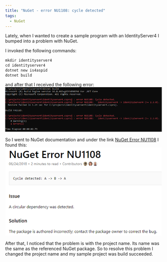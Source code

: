 ```yaml
---
title: "NuGet - error NU1108: cycle detected"
tags:
  - NuGet
---
```


Lately, when I wanted to create a sample program with an IdentityServer4 I bumped into a problem with NuGet.

I invoked the following commands:
```
mkdir identityserver4
cd identityserver4
dotnet new is4aspid
dotnet build
```
and after that I received the following error:
![Build failed.](/images/posts/tdYBws8pFl.png)

So I went to NuGet documentation and under the link [NuGet Error NU1108](https://docs.microsoft.com/en-us/nuget/reference/errors-and-warnings/nu1108) I found this:
![nu1108](/images/posts/gTcHkrGmUB.png)

After that, I noticed that the problem is with the project name. Its name was the same as the referenced NuGet package. So to resolve this problem I changed the project name and my sample project was build succeeded.
